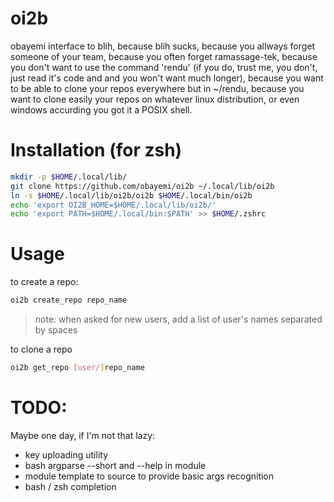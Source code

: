 oi2b
====

obayemi interface to blih, because blih sucks, because you allways forget
someone of your team, because you often forget ramassage-tek, because you
don't want to use the command 'rendu' (if you do, trust me, you don't, just
read it's code and and you won't want much longer), because you
want to be able to clone your repos everywhere but in ~/rendu, because you
want to clone easily your repos on whatever linux distribution, or even
windows accurding you got it a POSIX shell.


# Installation (for zsh)
```bash
mkdir -p $HOME/.local/lib/
git clone https://github.com/obayemi/oi2b ~/.local/lib/oi2b
ln -s $HOME/.local/lib/oi2b/oi2b $HOME/.local/bin/oi2b
echo 'export OI2B_HOME=$HOME/.local/lib/oi2b/'
echo 'export PATH=$HOME/.local/bin:$PATH' >> $HOME/.zshrc
```


# Usage
to create a repo:
```bash
oi2b create_repo repo_name
```
> note: when asked for new users, add a list of user's names separated by
> spaces

to clone a repo
```bash
oi2b get_repo [user/]repo_name
```

# TODO:
Maybe one day, if I'm not that lazy:
- key uploading utility
- bash argparse --short and --help in module
- module template to source to provide basic args recognition
- bash / zsh completion
